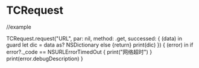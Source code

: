 # TCRequest

//example 

  TCRequest.request("URL", par: nil, method: .get, successed: { (data) in
            guard let dic = data as? NSDictionary else {return}
            print(dic)
        }) { (error) in
            if error?._code == NSURLErrorTimedOut {
                print("网络超时")
            }
            print(error.debugDescription)
        }
